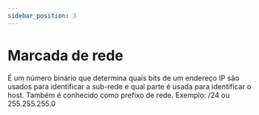 ```yaml
---
sidebar_position: 3
---
```


# Marcada de rede

É um número binário que determina quais bits de um endereço IP são usados para identificar a sub-rede e qual parte é usada para identificar o host.
Também é conhecido como prefixo de rede. Exemplo: /24 ou 255.255.255.0

